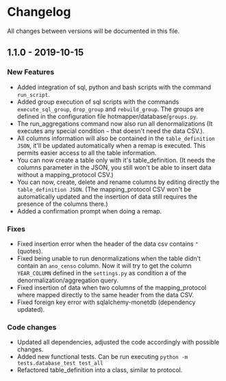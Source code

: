 # Changelog

All changes between versions will be documented in this file.

## 1.1.0 - 2019-10-15
### New Features
* Added integration of sql, python and bash scripts with the command `run_script`.
* Added group execution of sql scripts with the commands `execute_sql_group`, `drop_group` and `rebuild_group`. 
The groups are defined in the configuration file hotmapper/database/`groups.py`.
* The run_aggregations command now also run all denormalizations (It executes any special condition `~` that doesn't need 
the data CSV.).
* All columns information will also be contained in the `table_definition JSON`, it'll be updated automatically when a
remap is executed. This permits easier access to all the table information.
* You can now create a table only with it's table_definition. (It needs the columns parameter in the JSON, 
you still won't be able to insert data without a mapping_protocol CSV.)
* You can now, create, delete and rename columns by editing directly the `table_definition JSON`. (The mapping_protocol
CSV won't be automatically updated and the insertion of data still requires the presence of the columns there.)
* Added a confirmation prompt when doing a remap.

### Fixes
* Fixed insertion error when the header of the data csv contains `"` (quotes).
* Fixed being unable to run denormalizations when the table didn't contain an `ano_censo` column. Now it will try to get
the column `YEAR_COLUMN` defined in the `settings.py` as condition a of the denormalization/aggregation query.
* Fixed insertion of data when two columns of the mapping_protocol where mapped directly to the same header from the data CSV.
* Fixed foreign key error with sqlalchemy-monetdb (dependency updated).

### Code changes
* Updated all dependencies, adjusted the code accordingly with possible changes.
* Added new functional tests. Can be run executing `python -m tests.database_test test_all`
* Refactored table_definition into a class, similar to protocol.